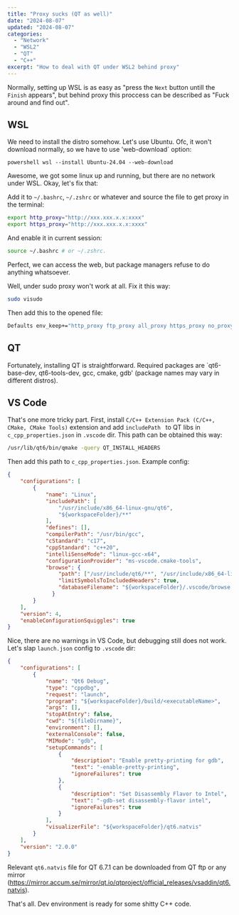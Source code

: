 ```yaml
---
title: "Proxy sucks (QT as well)"
date: "2024-08-07"
updated: "2024-08-07"
categories:
  - "Network"
  - "WSL2"
  - "QT"
  - "C++"
excerpt: "How to deal with QT under WSL2 behind proxy"
---
```


Normally, setting up WSL is as easy as "press the `Next` button untill the `Finish` appears", but behind proxy this proccess can be described as "Fuck around and find out".

## WSL

We need to install the distro somehow. Let's use Ubuntu. Ofc, it won't download normally, so we have to use 'web-download` option:

``powershell
wsl --install Ubuntu-24.04 --web-download
``

Awesome, we got some linux up and running, but there are no network under WSL. Okay, let's fix that:

Add it to `~/.bashrc`, `~/.zshrc` or whatever and source the file to get proxy in the terminal:

```bash
export http_proxy="http://xxx.xxx.x.x:xxxx"
export https_proxy="http://xxx.xxx.x.x:xxxx"
```

And enable it in current session:

```bash
source ~/.bashrc # or ~/.zshrc.
```

Perfect, we can access the web, but package managers refuse to do anything whatsoever.

Well, under sudo proxy won't work at all. Fix it this way:

```bash
sudo visudo
```

Then add this to the opened file:

```bash
Defaults env_keep+="http_proxy ftp_proxy all_proxy https_proxy no_proxy"
```

## QT

Fortunately, installing QT is straightforward. Required packages are `qt6-base-dev, qt6-tools-dev, gcc, cmake, gdb' (package names may vary in different distros).

## VS Code

That's one more tricky part. First, install `C/C++ Extension Pack (C/C++, CMake, CMake Tools)` extension and add `includePath ` to QT libs in `c_cpp_properties.json` in `.vscode` dir. This path can be obtained this way:

```bash
/usr/lib/qt6/bin/qmake -query QT_INSTALL_HEADERS
```

Then add this path to `c_cpp_properties.json`. Example config:

```json
{
    "configurations": [
        {
            "name": "Linux",
            "includePath": [
                "/usr/include/x86_64-linux-gnu/qt6",
                "${workspaceFolder}/**"
            ],
            "defines": [],
            "compilerPath": "/usr/bin/gcc",
            "cStandard": "c17",
            "cppStandard": "c++20",
            "intelliSenseMode": "linux-gcc-x64",
            "configurationProvider": "ms-vscode.cmake-tools",
            "browse": {
                "path": ["/usr/include/qt6/**", "/usr/include/x86_64-linux-gnu/qt6","${workspaceFolder}/**"],
                "limitSymbolsToIncludedHeaders": true,
                "databaseFilename": "${workspaceFolder}/.vscode/browse.vc.db"
              }
        }
    ],
    "version": 4,
    "enableConfigurationSquiggles": true
}
```

Nice, there are no warnings in VS Code, but debugging still does not work. Let's slap `launch.json` config to `.vscode` dir:

```json
{
    "configurations": [
        {
            "name": "Qt6 Debug",
            "type": "cppdbg",
            "request": "launch",
            "program": "${workspaceFolder}/build/<executableName>",
            "args": [],
            "stopAtEntry": false,
            "cwd": "${fileDirname}",
            "environment": [],
            "externalConsole": false,
            "MIMode": "gdb",
            "setupCommands": [
                {
                    "description": "Enable pretty-printing for gdb",
                    "text": "-enable-pretty-printing",
                    "ignoreFailures": true
                },
                {
                    "description": "Set Disassembly Flavor to Intel",
                    "text": "-gdb-set disassembly-flavor intel",
                    "ignoreFailures": true
                }
            ],
            "visualizerFile": "${workspaceFolder}/qt6.natvis"
        }
    ],
    "version": "2.0.0"
}
```

Relevant `qt6.natvis` file for QT 6.7.1 can be downloaded from QT ftp or any mirror (https://mirror.accum.se/mirror/qt.io/qtproject/official_releases/vsaddin/qt6.natvis).

That's all. Dev environment is ready for some shitty C++ code.